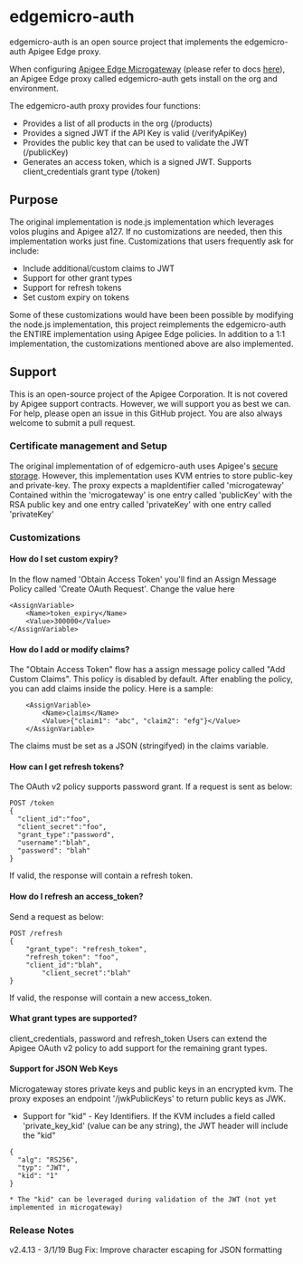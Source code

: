 # edgemicro-auth
edgemicro-auth is an open source project that implements the edgemicro-auth Apigee Edge proxy.

When configuring [Apigee Edge Microgateway](http://docs.apigee.com/microgateway/content/edge-microgateway-home) (please refer to docs [here](http://docs.apigee.com/microgateway/latest/edge-microgateway-tutorial#Part1)), an
Apigee Edge proxy called edgemicro-auth gets install on the org and environment.

The edgemicro-auth proxy provides four functions:
* Provides a list of all products in the org (/products)
* Provides a signed JWT if the API Key is valid (/verifyApiKey)
* Provides the public key that can be used to validate the JWT (/publicKey)
* Generates an access token, which is a signed JWT. Supports client_credentials grant type (/token)

## Purpose
The original implementation is node.js implementation which leverages volos plugins and Apigee a127.
If no customizations are needed, then this implementation works just fine. Customizations that users
frequently ask for include:
* Include additional/custom claims to JWT
* Support for other grant types
* Support for refresh tokens
* Set custom expiry on tokens

Some of these customizations would have been been possible by modifying the node.js implementation,
this project reimplements the edgemicro-auth the ENTIRE implementation using Apigee Edge policies.
In addition to a 1:1 implementation, the customizations mentioned above are also implemented.

## Support
This is an open-source project of the Apigee Corporation. It is not covered by Apigee support contracts.
However, we will support you as best we can. For help, please open an issue in this GitHub project.
You are also always welcome to submit a pull request.

### Certificate management and Setup
The original implementation of of edgemicro-auth uses Apigee's [secure storage](docs.apigee.com/api-services/content/using-secure-store).
However, this implementation uses KVM entries to store public-key and private-key. The proxy expects a mapIdentifier called 'microgateway'
Contained within the 'microgateway' is one entry called 'publicKey' with the RSA public key and one entry called 'privateKey'
with one entry called 'privateKey'


### Customizations

#### How do I set custom expiry?
In the flow named 'Obtain Access Token' you'll find an Assign Message Policy called 'Create OAuth Request'. Change the value here
```
<AssignVariable>
    <Name>token_expiry</Name>
    <Value>300000</Value>
</AssignVariable>
```

#### How do I add or modify claims?
The "Obtain Access Token" flow has a assign message policy called "Add Custom Claims". This policy is disabled by default.
After enabling the policy, you can add claims inside the policy. Here is a sample:
```
    <AssignVariable>
        <Name>claims</Name>
        <Value>{"claim1": "abc", "claim2": "efg"}</Value>
    </AssignVariable>
```
The claims must be set as a JSON (stringifyed) in the claims variable. 

#### How can I get refresh tokens?
The OAuth v2 policy supports password grant. If a request is sent as below:
```
POST /token
{
  "client_id":"foo",
  "client_secret":"foo",
  "grant_type":"password",
  "username":"blah",
  "password": "blah"
}
```
If valid, the response will contain a refresh token.

#### How do I refresh an access_token?
Send a request as below:
```
POST /refresh
{
	"grant_type": "refresh_token",
	"refresh_token": "foo",
	"client_id":"blah",
        "client_secret":"blah"
}
```
If valid, the response will contain a new access_token.

#### What grant types are supported?
client_credentials, password and refresh_token
Users can extend the Apigee OAuth v2 policy to add support for the remaining grant types.

#### Support for JSON Web Keys
Microgateway stores private keys and public keys in an encrypted kvm. The proxy exposes an endpoint '/jwkPublicKeys' to return public keys as JWK.
* Support for "kid" - Key Identifiers. If the KVM includes a field called 'private_key_kid' (value can be any string), the JWT header will include the "kid"
```
{
  "alg": "RS256",
  "typ": "JWT",
  "kid": "1"
}

* The "kid" can be leveraged during validation of the JWT (not yet implemented in microgateway)
```
### Release Notes
v2.4.13 - 3/1/19 
	Bug Fix: Improve character escaping for JSON formatting
